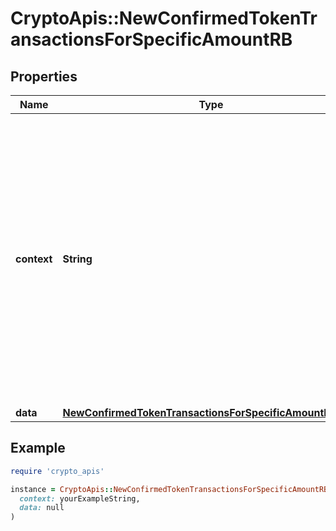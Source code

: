 # CryptoApis::NewConfirmedTokenTransactionsForSpecificAmountRB

## Properties

| Name | Type | Description | Notes |
| ---- | ---- | ----------- | ----- |
| **context** | **String** | In batch situations the user can use the context to correlate responses with requests. This property is present regardless of whether the response was successful or returned as an error. &#x60;context&#x60; is specified by the user. | [optional] |
| **data** | [**NewConfirmedTokenTransactionsForSpecificAmountRBData**](NewConfirmedTokenTransactionsForSpecificAmountRBData.md) |  |  |

## Example

```ruby
require 'crypto_apis'

instance = CryptoApis::NewConfirmedTokenTransactionsForSpecificAmountRB.new(
  context: yourExampleString,
  data: null
)
```

